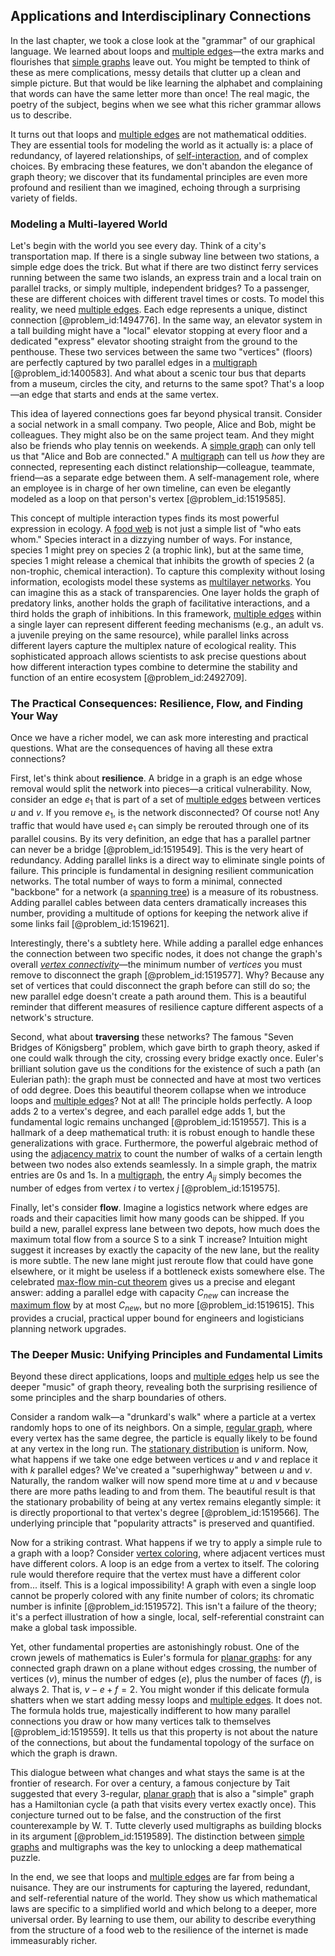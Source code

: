 ## Applications and Interdisciplinary Connections

In the last chapter, we took a close look at the "grammar" of our graphical language. We learned about loops and [multiple edges](@article_id:273426)—the extra marks and flourishes that [simple graphs](@article_id:274388) leave out. You might be tempted to think of these as mere complications, messy details that clutter up a clean and simple picture. But that would be like learning the alphabet and complaining that words can have the same letter more than once! The real magic, the poetry of the subject, begins when we see what this richer grammar allows us to describe.

It turns out that loops and [multiple edges](@article_id:273426) are not mathematical oddities. They are essential tools for modeling the world as it actually is: a place of redundancy, of layered relationships, of [self-interaction](@article_id:200839), and of complex choices. By embracing these features, we don't abandon the elegance of graph theory; we discover that its fundamental principles are even more profound and resilient than we imagined, echoing through a surprising variety of fields.

### Modeling a Multi-layered World

Let's begin with the world you see every day. Think of a city's transportation map. If there is a single subway line between two stations, a simple edge does the trick. But what if there are two distinct ferry services running between the same two islands, an express train and a local train on parallel tracks, or simply multiple, independent bridges? To a passenger, these are different choices with different travel times or costs. To model this reality, we need [multiple edges](@article_id:273426). Each edge represents a unique, distinct connection [@problem_id:1494776]. In the same way, an elevator system in a tall building might have a "local" elevator stopping at every floor and a dedicated "express" elevator shooting straight from the ground to the penthouse. These two services between the same two "vertices" (floors) are perfectly captured by two parallel edges in a [multigraph](@article_id:261082) [@problem_id:1400583]. And what about a scenic tour bus that departs from a museum, circles the city, and returns to the same spot? That's a loop—an edge that starts and ends at the same vertex.

This idea of layered connections goes far beyond physical transit. Consider a social network in a small company. Two people, Alice and Bob, might be colleagues. They might also be on the same project team. And they might also be friends who play tennis on weekends. A [simple graph](@article_id:274782) can only tell us that "Alice and Bob are connected." A [multigraph](@article_id:261082) can tell us *how* they are connected, representing each distinct relationship—colleague, teammate, friend—as a separate edge between them. A self-management role, where an employee is in charge of her own timeline, can even be elegantly modeled as a loop on that person's vertex [@problem_id:1519585].

This concept of multiple interaction types finds its most powerful expression in ecology. A [food web](@article_id:139938) is not just a simple list of "who eats whom." Species interact in a dizzying number of ways. For instance, species 1 might prey on species 2 (a trophic link), but at the same time, species 1 might release a chemical that inhibits the growth of species 2 (a non-trophic, chemical interaction). To capture this complexity without losing information, ecologists model these systems as [multilayer networks](@article_id:261234). You can imagine this as a stack of transparencies. One layer holds the graph of predatory links, another holds the graph of facilitative interactions, and a third holds the graph of inhibitions. In this framework, [multiple edges](@article_id:273426) within a single layer can represent different feeding mechanisms (e.g., an adult vs. a juvenile preying on the same resource), while parallel links across different layers capture the multiplex nature of ecological reality. This sophisticated approach allows scientists to ask precise questions about how different interaction types combine to determine the stability and function of an entire ecosystem [@problem_id:2492709].

### The Practical Consequences: Resilience, Flow, and Finding Your Way

Once we have a richer model, we can ask more interesting and practical questions. What are the consequences of having all these extra connections?

First, let's think about **resilience**. A bridge in a graph is an edge whose removal would split the network into pieces—a critical vulnerability. Now, consider an edge $e_1$ that is part of a set of [multiple edges](@article_id:273426) between vertices $u$ and $v$. If you remove $e_1$, is the network disconnected? Of course not! Any traffic that would have used $e_1$ can simply be rerouted through one of its parallel cousins. By its very definition, an edge that has a parallel partner can never be a bridge [@problem_id:1519549]. This is the very heart of redundancy. Adding parallel links is a direct way to eliminate single points of failure. This principle is fundamental in designing resilient communication networks. The total number of ways to form a minimal, connected "backbone" for a network (a [spanning tree](@article_id:262111)) is a measure of its robustness. Adding parallel cables between data centers dramatically increases this number, providing a multitude of options for keeping the network alive if some links fail [@problem_id:1519621].

Interestingly, there's a subtlety here. While adding a parallel edge enhances the connection between two specific nodes, it does not change the graph's overall *[vertex connectivity](@article_id:271787)*—the minimum number of *vertices* you must remove to disconnect the graph [@problem_id:1519577]. Why? Because any set of vertices that could disconnect the graph before can still do so; the new parallel edge doesn't create a path around them. This is a beautiful reminder that different measures of resilience capture different aspects of a network's structure.

Second, what about **traversing** these networks? The famous "Seven Bridges of Königsberg" problem, which gave birth to graph theory, asked if one could walk through the city, crossing every bridge exactly once. Euler's brilliant solution gave us the conditions for the existence of such a path (an Eulerian path): the graph must be connected and have at most two vertices of odd degree. Does this beautiful theorem collapse when we introduce loops and [multiple edges](@article_id:273426)? Not at all! The principle holds perfectly. A loop adds 2 to a vertex's degree, and each parallel edge adds 1, but the fundamental logic remains unchanged [@problem_id:1519557]. This is a hallmark of a deep mathematical truth: it is robust enough to handle these generalizations with grace. Furthermore, the powerful algebraic method of using the [adjacency matrix](@article_id:150516) to count the number of walks of a certain length between two nodes also extends seamlessly. In a simple graph, the matrix entries are 0s and 1s. In a [multigraph](@article_id:261082), the entry $A_{ij}$ simply becomes the number of edges from vertex $i$ to vertex $j$ [@problem_id:1519575].

Finally, let's consider **flow**. Imagine a logistics network where edges are roads and their capacities limit how many goods can be shipped. If you build a new, parallel express lane between two depots, how much does the maximum total flow from a source S to a sink T increase? Intuition might suggest it increases by exactly the capacity of the new lane, but the reality is more subtle. The new lane might just reroute flow that could have gone elsewhere, or it might be useless if a bottleneck exists somewhere else. The celebrated [max-flow min-cut theorem](@article_id:149965) gives us a precise and elegant answer: adding a parallel edge with capacity $C_{new}$ can increase the [maximum flow](@article_id:177715) by at most $C_{new}$, but no more [@problem_id:1519615]. This provides a crucial, practical upper bound for engineers and logisticians planning network upgrades.

### The Deeper Music: Unifying Principles and Fundamental Limits

Beyond these direct applications, loops and [multiple edges](@article_id:273426) help us see the deeper "music" of graph theory, revealing both the surprising resilience of some principles and the sharp boundaries of others.

Consider a random walk—a "drunkard's walk" where a particle at a vertex randomly hops to one of its neighbors. On a simple, [regular graph](@article_id:265383), where every vertex has the same degree, the particle is equally likely to be found at any vertex in the long run. The [stationary distribution](@article_id:142048) is uniform. Now, what happens if we take one edge between vertices $u$ and $v$ and replace it with $k$ parallel edges? We've created a "superhighway" between $u$ and $v$. Naturally, the random walker will now spend more time at $u$ and $v$ because there are more paths leading to and from them. The beautiful result is that the stationary probability of being at any vertex remains elegantly simple: it is directly proportional to that vertex's degree [@problem_id:1519566]. The underlying principle that "popularity attracts" is preserved and quantified.

Now for a striking contrast. What happens if we try to apply a simple rule to a graph with a loop? Consider [vertex coloring](@article_id:266994), where adjacent vertices must have different colors. A loop is an edge from a vertex to itself. The coloring rule would therefore require that the vertex must have a different color from... itself. This is a logical impossibility! A graph with even a single loop cannot be properly colored with any finite number of colors; its chromatic number is infinite [@problem_id:1519572]. This isn't a failure of the theory; it's a perfect illustration of how a single, local, self-referential constraint can make a global task impossible.

Yet, other fundamental properties are astonishingly robust. One of the crown jewels of mathematics is Euler's formula for [planar graphs](@article_id:268416): for any connected graph drawn on a plane without edges crossing, the number of vertices ($v$), minus the number of edges ($e$), plus the number of faces ($f$), is always 2. That is, $v - e + f = 2$. You might wonder if this delicate formula shatters when we start adding messy loops and [multiple edges](@article_id:273426). It does not. The formula holds true, majestically indifferent to how many parallel connections you draw or how many vertices talk to themselves [@problem_id:1519559]. It tells us that this property is not about the nature of the connections, but about the fundamental topology of the surface on which the graph is drawn.

This dialogue between what changes and what stays the same is at the frontier of research. For over a century, a famous conjecture by Tait suggested that every 3-regular, [planar graph](@article_id:269143) that is also a "simple" graph has a Hamiltonian cycle (a path that visits every vertex exactly once). This conjecture turned out to be false, and the construction of the first counterexample by W. T. Tutte cleverly used multigraphs as building blocks in its argument [@problem_id:1519589]. The distinction between [simple graphs](@article_id:274388) and multigraphs was the key to unlocking a deep mathematical puzzle.

In the end, we see that loops and [multiple edges](@article_id:273426) are far from being a nuisance. They are our instruments for capturing the layered, redundant, and self-referential nature of the world. They show us which mathematical laws are specific to a simplified world and which belong to a deeper, more universal order. By learning to use them, our ability to describe everything from the structure of a food web to the resilience of the internet is made immeasurably richer.